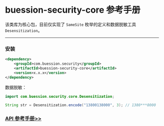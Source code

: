 # buession-security-core 参考手册


该类库为核心包，目前仅实现了 `SameSite` 枚举的定义和数据脱敏工具 `Desensitization`。


---


### 安装

```xml
<dependency>
    <groupId>com.buession.security</groupId>
    <artifactId>buession-security-core</artifactId>
    <version>x.x.x</version>
</dependency>
```


数据脱敏：

```java
import com.buession.security.core.Desensitization;

String str = Desensitization.encode("13800138000", 3); // 1380***8000
```


### [API 参考手册>>](https://javadoc.io/doc/com.buession.security/buession-security-core/3.0.0/index.html)